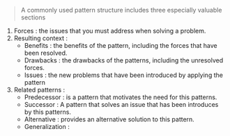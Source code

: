 > A commonly used pattern structure includes three especially valuable sections 
1. Forces : the issues that you must address when solving a problem.
2. Resulting context : 
	- Benefits : the benefits of the pattern, including the forces that have been resolved.
	- Drawbacks : the drawbacks of the patterns, including the unresolved forces.
	- Issues : the new problems that have been introduced by applying the pattern
3. Related patterns :
	- Predecessor : is a pattern that motivates the need for this patterns.
	- Successor : A pattern that solves an issue that has been introduces by this patterns.
	- Alternative : provides an alternative solution to this pattern.
	- Generalization : 
<!--stackedit_data:
eyJoaXN0b3J5IjpbMTE5NDM4MjYxOF19
-->
